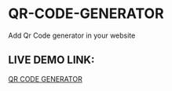 # QR-CODE-GENERATOR
Add Qr Code generator in your website


<h2>LIVE DEMO LINK:</h2> <a target="_blank" href="https://qrcodegendemo.netlify.app">QR CODE GENERATOR</a>
